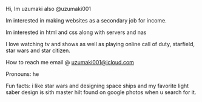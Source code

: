   Hi, Im uzumaki also @uzumaki001  
  
  Im interested in making websites as a secondary job for income.
  
  Im interested in html and css along with servers and nas
  
  I love watching tv and shows as well as playing online call of duty, starfield, star wars and star citizen.
  
  How to reach me email @ uzumaki001@icloud.com
  
  Pronouns: he
  
  Fun facts: i like star wars and designing space ships and my favorite light saber design is sith master hilt found on google photos when u search for it.
